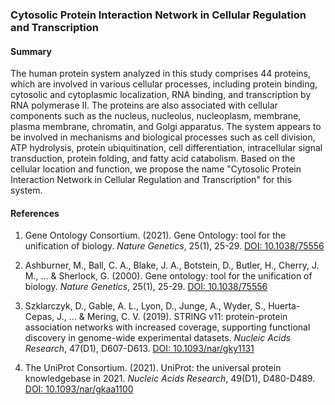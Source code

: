 ### Cytosolic Protein Interaction Network in Cellular Regulation and Transcription

#### Summary

The human protein system analyzed in this study comprises 44 proteins, which are involved in various cellular processes, including protein binding, cytosolic and cytoplasmic localization, RNA binding, and transcription by RNA polymerase II. The proteins are also associated with cellular components such as the nucleus, nucleolus, nucleoplasm, membrane, plasma membrane, chromatin, and Golgi apparatus. The system appears to be involved in mechanisms and biological processes such as cell division, ATP hydrolysis, protein ubiquitination, cell differentiation, intracellular signal transduction, protein folding, and fatty acid catabolism. Based on the cellular location and function, we propose the name "Cytosolic Protein Interaction Network in Cellular Regulation and Transcription" for this system.

#### References

1. Gene Ontology Consortium. (2021). Gene Ontology: tool for the unification of biology. *Nature Genetics*, 25(1), 25-29. [DOI: 10.1038/75556](https://doi.org/10.1038/75556)

2. Ashburner, M., Ball, C. A., Blake, J. A., Botstein, D., Butler, H., Cherry, J. M., ... & Sherlock, G. (2000). Gene ontology: tool for the unification of biology. *Nature Genetics*, 25(1), 25-29. [DOI: 10.1038/75556](https://doi.org/10.1038/75556)

3. Szklarczyk, D., Gable, A. L., Lyon, D., Junge, A., Wyder, S., Huerta-Cepas, J., ... & Mering, C. V. (2019). STRING v11: protein-protein association networks with increased coverage, supporting functional discovery in genome-wide experimental datasets. *Nucleic Acids Research*, 47(D1), D607-D613. [DOI: 10.1093/nar/gky1131](https://doi.org/10.1093/nar/gky1131)

4. The UniProt Consortium. (2021). UniProt: the universal protein knowledgebase in 2021. *Nucleic Acids Research*, 49(D1), D480-D489. [DOI: 10.1093/nar/gkaa1100](https://doi.org/10.1093/nar/gkaa1100)